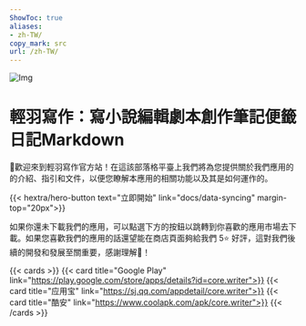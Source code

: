 ```yaml
---
ShowToc: true
aliases:
- zh-TW/
copy_mark: src
url: /zh-TW/
---
```


![Img](/img/app_graphic.jpg)

# 輕羽寫作：寫小說編輯劇本創作筆記便籤日記Markdown

👋歡迎來到輕羽寫作官方站！在這該部落格平臺上我們將為您提供關於我們應用的的介紹、指引和文件，以便您瞭解本應用的相關功能以及其是如何運作的。

<div class="hx-mt-6"></div>
<div class="hx-mb-7">
{{< hextra/hero-button text="立即開始" link="docs/data-syncing" margin-top="20px">}}
</div>

如果你還未下載我們的應用，可以點選下方的按鈕以跳轉到你喜歡的應用市場去下載。如果您喜歡我們的應用的話還望能在商店頁面夠給我們 5⭐ 好評，這對我們後續的開發和發展至關重要，感謝理解🤣！

{{< cards >}}
  {{< card title="Google Play" link="https://play.google.com/store/apps/details?id=core.writer">}}
  {{< card title="应用宝" link="https://sj.qq.com/appdetail/core.writer">}}
  {{< card title="酷安" link="https://www.coolapk.com/apk/core.writer">}}
{{< /cards >}}
